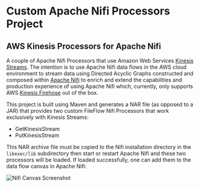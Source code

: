 # Custom Apache Nifi Processors Project

## AWS Kinesis Processors for Apache Nifi

A couple of Apache Nifi Processors that use Amazon Web Services [Kinesis Streams](https://aws.amazon.com/kinesis/streams/). 
The intention is to use Apache Nifi data flows in the AWS cloud environment to stream data using Directed Acyclic Graphs 
constructed and composed within [Apache Nifi](https://nifi.apache.org/) to enrich and extend the capabilities and production
experience of using Apache Nifi which, currently, only supports AWS [Kinesis Firehose](https://aws.amazon.com/kinesis/firehose/)
out of the box.

This project is built using Maven and generates a NAR file (as opposed to a JAR) that provides two custom FileFlow Nifi 
Processors that work exclusively with Kinesis Streams:

* GetKinesisStream
* PutKinesisStream

This NAR archive file must be copied to the Nifi installation directory in the ```libexec/lib``` subdirectory then start
or restart Apache Nifi and these two processors will be loaded. If loaded successfully, one can add them to the data
flow canvas in Apache Nifi:

![Nifi Canvas Screenshot](https://github.com/swiftj/nifi-processors/tree/master/images/kinesis-processors.png)
    
